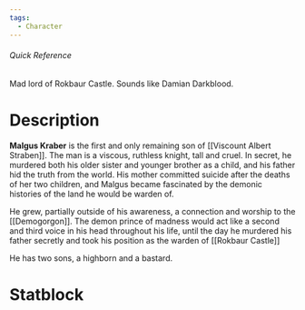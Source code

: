 ```yaml
---
tags:
  - Character
---
```

###### Quick Reference
Mad lord of Rokbaur Castle. Sounds like Damian Darkblood.
# Description

**Malgus Kraber** is the first and only remaining son of [[Viscount Albert Straben]]. The man is a viscous, ruthless knight, tall and cruel. In secret, he murdered both his older sister and younger brother as a child, and his father hid the truth from the world. His mother committed suicide after the deaths of her two children, and Malgus became fascinated by the demonic histories of the land he would be warden of.

He grew, partially outside of his awareness, a connection and worship to the [[Demogorgon]].  The demon prince of madness would act like a second and third voice in his head throughout his life, until the day he murdered his father secretly and took his position as the warden of [[Rokbaur Castle]]

He has two sons, a highborn and a bastard.
# Statblock
